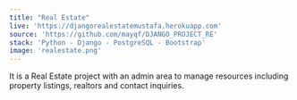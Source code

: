 ```yaml
---
title: "Real Estate"
live: 'https://djangorealestatemustafa.herokuapp.com'
source: 'https://github.com/mayqf/DJANGO_PROJECT_RE'
stack: 'Python - Django - PostgreSQL - Bootstrap'
image: 'realestate.png'
---
```


It is a Real Estate project with an admin area to manage resources including property listings, realtors and contact inquiries.
